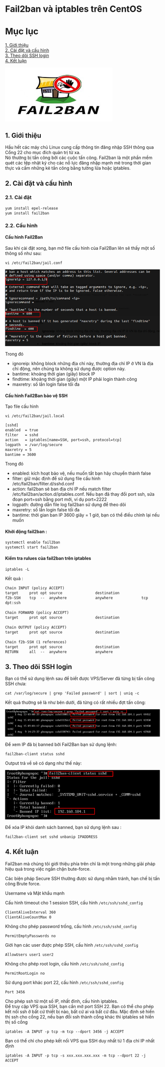 # Fail2ban và iptables trên CentOS

# Mục lục 
[1. Giới thiệu](#1)  
[2. Cài đặt và cấu hình](#2)   
[3. Theo dõi SSH login](#3)  
[4. Kết luận](#4)


![](../images/Bao-mat-linux/m3.jpg)

<a name="1"></a>

## 1. Giới thiệu 

Hầu hết các máy chủ Linux cung cấp thông tin đăng nhập SSH thông qua Cổng 22 cho mục đích quản trị từ xa.  
Nó thường bị tấn công bởi các cuộc tấn công. Fail2ban là một phần mềm quét các tệp nhật ký cho các nỗ lực đăng nhập mạnh mẽ trong thời gian thực và cấm những kẻ tấn công bằng tường lửa hoặc iptables.

<a name="2"></a>

## 2. Cài đặt và cấu hình

### 2.1. Cài đặt
```
yum install epel-release
yum install fail2ban
```
### 2.2. Cấu hình
#### Cấu hình Fail2Ban  

Sau khi cài đặt xong, bạn mở file cấu hình của Fail2Ban lên sẽ thấy một số thông số như sau:
```
vi /etc/fail2ban/jail.conf  
```
![](../images/Bao-mat-linux/m2.jpg.png) 

Trong đó

- ignoreip: không block những địa chỉ này, thường địa chỉ IP ở VN là địa chỉ động, nên chúng ta không sử dụng được option này.
- bantime: khoảng thời gian (giây) block IP
- findtime: khoảng thời gian (giây) một IP phải login thành công
- maxretry: số lần login false tối đa  


#### Cấu hình Fail2Ban bảo vệ SSH  
Tạo file cấu hình
```
vi /etc/fail2ban/jail.local
```
```
[sshd]
enabled  = true
filter   = sshd
action   = iptables[name=SSH, port=ssh, protocol=tcp]
logpath  = /var/log/secure
maxretry = 5
bantime = 3600
```

Trong đó

- enabled: kích hoạt bảo vệ, nếu muốn tắt bạn hãy chuyển thành false
- filter: giữ mặc định để sử dụng file cấu hình /etc/fail2ban/filter.d/sshd.conf
- action: fail2ban sẽ ban địa chỉ IP nếu match filter /etc/fail2ban/action.d/iptables.conf. Nếu bạn đã thay đổi port ssh, sửa đoạn port=ssh bằng port mới, ví dụ port=2222
- logpath: đường dẫn file log fail2ban sử dụng để theo dõi
- maxretry: số lần login false tối đa
- bantime: thời gian ban IP 3600 giây = 1 giờ, bạn có thể điều chỉnh lại nếu muốn

#### Khởi động fail2ban :
```
systemctl enable fail2ban
systemctl start fail2ban
```
 
#### Kiểm tra rulues của fail2ban trên iptables

```
iptables -L
```
Kết quả :

```
Chain INPUT (policy ACCEPT)
target     prot opt source               destination         
f2b-SSH    tcp  --  anywhere             anywhere             tcp dpt:ssh

Chain FORWARD (policy ACCEPT)
target     prot opt source               destination         

Chain OUTPUT (policy ACCEPT)
target     prot opt source               destination         

Chain f2b-SSH (1 references)
target     prot opt source               destination         
RETURN     all  --  anywhere             anywhere   
```

<a name="3"></a>

## 3. Theo dõi SSH login
Bạn có thể sử dụng lệnh sau để biết được VPS/Server đã từng bị tấn công SSH chưa:
```
cat /var/log/secure | grep 'Failed password' | sort | uniq -c
```
Kết quả thường sẽ là như bên dưới, đã từng có rất nhiều đợt tấn công:

![](../images/Bao-mat-linux/m3.png) 

Để xem IP đã bị banned bởi Fail2Ban bạn sử dụng lệnh:
```
fail2ban-client status sshd
```
Output trả về sẽ có dạng như thế này:

![](../images/Bao-mat-linux/m4.png)

Để xóa IP khỏi danh sách banned, bạn sử dụng lệnh sau :
```
fail2ban-client set sshd unbanip IPADDRESS
```

<a name="4"></a>

## 4. Kết luận
Fail2ban mà chúng tôi giới thiệu phía trên chỉ là một trong những giải pháp hiệu quả trong việc ngăn chặn bute-force.  

Các biện pháp Secure SSH thường được sử dụng nhằm tránh, hạn chế bị tấn công Brute force.   

Username và Mật khẩu mạnh

Cấu hình timeout cho 1 session SSH, cấu hình  `/etc/ssh/sshd_config`  
```
ClientAliveInterval 360
ClientAliveCountMax 0
```
Không cho phép password trống, cấu hình `/etc/ssh/sshd_config`  
```
PermitEmptyPasswords no
```
Giới hạn các user được phép SSH, cấu hình `/etc/ssh/sshd_config`  
```
AllowUsers user1 user2
```
Không cho phép root login, cấu hình `/etc/ssh/sshd_config`  
```
PermitRootLogin no
```
Sử dụng port khác port 22, cấu hình `/etc/ssh/sshd_config`
```
Port 3456
```
Cho phép ssh từ một số IP, nhất đinh, cấu hình iptables.  
Để truy cập VPS qua SSH, bạn cần mở port SSH 22. Bạn có thể cho phép kết nối ssh ở bất cứ thiết bị nào, bất cứ ai và bất cứ đâu.
Mặc định sẽ hiển thị ssh cho cổng 22, nếu bạn đổi ssh thành cổng khác thì iptables sẽ hiển thị số cổng
```
iptables -A INPUT -p tcp -m tcp --dport 3456 -j ACCEPT 
```  
Bạn có thể chỉ cho phép kết nối VPS qua SSH duy nhất từ 1 địa chỉ IP nhất định 
```
iptables -A INPUT -p tcp -s xxx.xxx.xxx.xxx -m tcp --dport 22 -j ACCEPT
```









